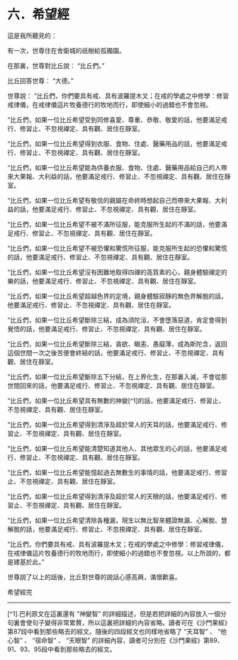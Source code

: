 # 六．希望經

這是我所聽見的：

有一次，世尊住在舍衛城的祇樹給孤獨園。

在那裏，世尊對比丘說： “比丘們。”

比丘回答世尊： “大德。”

世尊說： “比丘們，你們要具有戒、具有波羅提木叉；在戒的學處之中修學：修習戒律儀，在戒律儀這片牧養德行的牧地而行，即使細小的過錯也不會忽視。

“比丘們，如果一位比丘希望受到同修喜愛、尊重、恭敬、敬愛的話，他要滿足戒行、修習止、不忽視禪定、具有觀、居住在靜室。

“比丘們，如果一位比丘希望得到衣服、食物、住處、醫藥用品的話，他要滿足戒行、修習止、不忽視禪定、具有觀、居住在靜室。

“比丘們，如果一位比丘希望能為供養衣服、食物、住處、醫藥用品給自己的人帶來大果報、大利益的話，他要滿足戒行、修習止、不忽視禪定、具有觀、居住在靜室。

“比丘們，如果一位比丘希望有敬信的親屬在命終時想起自己而帶來大果報、大利益的話，他要滿足戒行、修習止、不忽視禪定、具有觀、居住在靜室。

“比丘們，如果一位比丘希望不被不滿所征服，能克服所生起的不滿的話，他要滿足戒行、修習止、不忽視禪定、具有觀、居住在靜室。

“比丘們，如果一位比丘希望不被恐懼和驚慌所征服，能克服所生起的恐懼和驚慌的話，他要滿足戒行、修習止、不忽視禪定、具有觀、居住在靜室。

“比丘們，如果一位比丘希望沒有困難地取得四禪的高質素的心，親身體驗禪定的樂的話，他要滿足戒行、修習止、不忽視禪定、具有觀、居住在靜室。

“比丘們，如果一位比丘希望超越色界的定境，親身體驗寂靜的無色界解脫的話，他要滿足戒行、修習止、不忽視禪定、具有觀、居住在靜室。

“比丘們，如果一位比丘希望斷除三結，成為須陀洹，不會墮落惡道，肯定會得到覺悟的話，他要滿足戒行、修習止、不忽視禪定、具有觀、居住在靜室。

“比丘們，如果一位比丘希望斷除三結，貪欲、瞋恚、愚癡薄，成為斯陀含，返回這個世間一次之後苦便會終結的話，他要滿足戒行、修習止、不忽視禪定、具有觀、居住在靜室。

“比丘們，如果一位比丘希望斷除五下分結，在上界化生，在那裏入滅，不會從那世間回來的話，他要滿足戒行、修習止、不忽視禪定、具有觀、居住在靜室。

“比丘們，如果一位比丘希望具有無數的神變[^1]的話，他要滿足戒行、修習止、不忽視禪定、具有觀、居住在靜室。

“比丘們，如果一位比丘希望得到清淨及超於常人的天耳的話，他要滿足戒行、修習止、不忽視禪定、具有觀、居住在靜室。

“比丘們，如果一位比丘希望能清楚知道其他人、其他眾生的心的話，他要滿足戒行、修習止、不忽視禪定、具有觀、居住在靜室。

“比丘們，如果一位比丘希望能憶起過去無數生的事情的話，他要滿足戒行、修習止、不忽視禪定、具有觀、居住在靜室。

“比丘們，如果一位比丘希望得到清淨及超於常人的天眼的話，他要滿足戒行、修習止、不忽視禪定、具有觀、居住在靜室。

“比丘們，如果一位比丘希望清除各種漏，現生以無比智來體證無漏、心解脫、慧解脫的話，他要滿足戒行、修習止、不忽視禪定、具有觀、居住在靜室。

“比丘們，你們要具有戒、具有波羅提木叉；在戒的學處之中修學：修習戒律儀，在戒律儀這片牧養德行的牧地而行，即使細小的過錯也不會忽視。以上所說的，都是建基於此。”

世尊說了以上的話後，比丘對世尊的說話心感高興，滿懷歡喜。

希望經完

---

[^1].巴利原文在這裏還有 “神變智” 的詳細描述，但是若把詳細的內容放入一個分句裏會使句子變得非常累贅，所以這裏把詳細的內容省略。讀者可在《沙門果經》第87段中看到那些略去的經文。隨後的四段經文也同樣地省略了 “天耳智” 、 “他心智” 、 “宿命智” 、 “天眼智” 的詳細內容，讀者可分別在《沙門果經》第89、91、93、95段中看到那些略去的經文。

